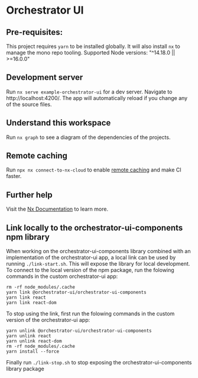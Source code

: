 # Orchestrator UI

## Pre-requisites:

This project requires `yarn` to be installed globally. It will also install `nx` to manage the mono repo tooling.
Supported Node versions: "^14.18.0 || >=16.0.0"

## Development server

Run `nx serve example-orchestrator-ui` for a dev server. Navigate to http://localhost:4200/. The app will automatically reload if you change any of the source files.

## Understand this workspace

Run `nx graph` to see a diagram of the dependencies of the projects.

## Remote caching

Run `npx nx connect-to-nx-cloud` to enable [remote caching](https://nx.app) and make CI faster.

## Further help

Visit the [Nx Documentation](https://nx.dev) to learn more.

## Link locally to the orchestrator-ui-components npm library

When working on the orchestrator-ui-components library combined with an implementation of the orchestrator-ui app, a local link can be used by running `./link-start.sh`. This will expose the library for local development. To connect to the local version of the npm package, run the folowing commands in the custom orchestrator-ui app:

```shell
rm -rf node_modules/.cache
yarn link @orchestrator-ui/orchestrator-ui-components
yarn link react
yarn link react-dom
```

To stop using the link, first run the folowing commands in the custom version of the orchestrator-ui app:

```shell
yarn unlink @orchestrator-ui/orchestrator-ui-components
yarn unlink react
yarn unlink react-dom
rm -rf node_modules/.cache
yarn install --force
```

Finally run `./link-stop.sh` to stop exposing the orchestrator-ui-components library package
